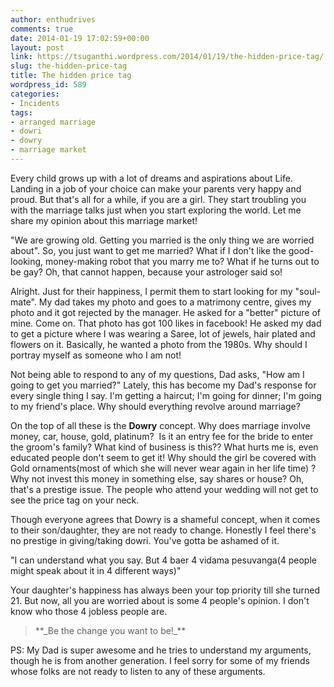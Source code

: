 ```yaml
---
author: enthudrives
comments: true
date: 2014-01-19 17:02:59+00:00
layout: post
link: https://tsuganthi.wordpress.com/2014/01/19/the-hidden-price-tag/
slug: the-hidden-price-tag
title: The hidden price tag
wordpress_id: 589
categories:
- Incidents
tags:
- arranged marriage
- dowri
- dowry
- marriage market
---
```


Every child grows up with a lot of dreams and aspirations about Life. Landing in a job of your choice can make your parents very happy and proud. But that's all for a while, if you are a girl. They start troubling you with the marriage talks just when you start exploring the world. Let me share my opinion about this marriage market!

"We are growing old. Getting you married is the only thing we are worried about". So, you just want to get me married? What if I don't like the good-looking, money-making robot that you marry me to? What if he turns out to be gay? Oh, that cannot happen, because your astrologer said so!

Alright. Just for their happiness, I permit them to start looking for my "soul-mate". My dad takes my photo and goes to a matrimony centre, gives my photo and it got rejected by the manager. He asked for a "better" picture of mine. Come on. That photo has got 100 likes in facebook! He asked my dad to get a picture where I was wearing a Saree, lot of jewels, hair plated and flowers on it. Basically, he wanted a photo from the 1980s. Why should I portray myself as someone who I am not!

Not being able to respond to any of my questions, Dad asks, "How am I going to get you married?" Lately, this has become my Dad's response for every single thing I say. I'm getting a haircut; I'm going for dinner; I'm going to my friend's place. Why should everything revolve around marriage?

On the top of all these is the **Dowry** concept. Why does marriage involve money, car, house, gold, platinum?  Is it an entry fee for the bride to enter the groom's family? What kind of business is this?? What hurts me is, even educated people don't seem to get it! Why should the girl be covered with Gold ornaments(most of which she will never wear again in her life time) ? Why not invest this money in something else, say shares or house? Oh, that's a prestige issue. The people who attend your wedding will not get to see the price tag on your neck.

Though everyone agrees that Dowry is a shameful concept, when it comes to their son/daughter, they are not ready to change. Honestly I feel there's no prestige in giving/taking dowri. You've gotta be ashamed of it.

"I can understand what you say. But 4 baer 4 vidama pesuvanga(4 people might speak about it in 4 different ways)"

Your daughter's happiness has always been your top priority till she turned 21. But now, all you are worried about is some 4 people's opinion. I don't know who those 4 jobless people are.


<blockquote>**_Be the change you want to be!_**</blockquote>


PS: My Dad is super awesome and he tries to understand my arguments, though he is from another generation. I feel sorry for some of my friends whose folks are not ready to listen to any of these arguments.
